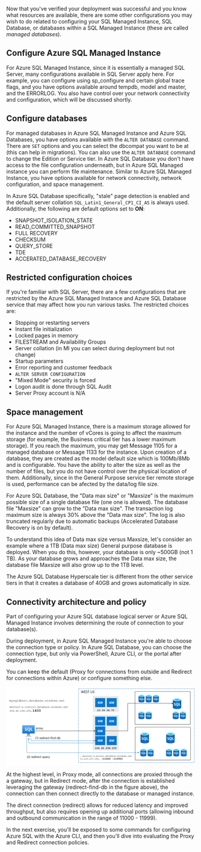 Now that you've verified your deployment was successful and you know what resources are available, there are some other configurations you may wish to do related to configuring your SQL Managed Instance, SQL Database, or databases within a SQL Managed Instance (these are called *managed databases*).

## Configure Azure SQL Managed Instance

For Azure SQL Managed Instance, since it is essentially a managed SQL Server, many configurations available in SQL Server apply here. For example, you can configure using sp_configure and certain global trace flags, and you have options available around tempdb, model and master, and the ERRORLOG. You also have control over your network connectivity and configuration, which will be discussed shortly.

## Configure databases

For managed databases in Azure SQL Managed Instance and Azure SQL Databases, you have options available with the `ALTER DATABASE` command. There are `SET` options and you can select the dbcompat you want to be at (this can help in migrations). You can also use the `ALTER DATABASE` command to change the Edition or Service tier. In Azure SQL Database you don't have access to the file configuration underneath, but in Azure SQL Managed instance you can perform file maintenance. Similar to Azure SQL Managed Instance, you have options available for network connectivity, network configuration, and space management.

In Azure SQL Database specifically, "stale" page detection is enabled and the default server collation `SQL_Latin1_General_CP1_CI_AS` is always used. Additionally, the following are default options set to **ON**:  

* SNAPSHOT_ISOLATION_STATE
* READ_COMMITTED_SNAPSHOT
* FULL RECOVERY
* CHECKSUM
* QUERY_STORE
* TDE
* ACCERATED_DATABASE_RECOVERY

## Restricted configuration choices

If you're familiar with SQL Server, there are a few configurations that are restricted by the Azure SQL Managed Instance and Azure SQL Database service that may affect how you run various tasks. The restricted choices are:  

* Stopping or restarting servers
* Instant file initialization
* Locked pages in memory
* FILESTREAM and Availability Groups
* Server collation (in MI you can select during deployment but not change)
* Startup parameters
* Error reporting and customer feedback
* `ALTER SERVER CONFIGURATION`
* "Mixed Mode" security is forced
* Logon audit is done through SQL Audit
* Server Proxy account is N/A

## Space management

For Azure SQL Managed Instance, there is a maximum storage allowed for the instance and the number of vCores is going to affect the maximum storage (for example, the Business critical tier has a lower maximum storage). If you reach the maximum, you may get Message 1105 for a managed database or Message 1133 for the instance. Upon creation of a database, they are created as the model default size which is 100Mb/8Mb and is configurable. You have the ability to alter the size as well as the number of files, but you do not have control over the physical location of them. Additionally, since in the General Purpose service tier remote storage is used, performance can be afected by the data/log file size.

For Azure SQL Database, the "Data max size" or "Maxsize" is the maximum possible size of a single database file (one one is allowed). The database file "Maxsize" can grow to the "Data max size". The transaction log maximum size is always 30% above the "Data max size". The log is also truncated regularly due to automatic backups (Accelerated Database Recovery is on by default).

To understand this idea of Data max size versus Maxsize, let's consider an example where a 1TB (Data max size) General purpose database is deployed. When you do this, however, your database is only ~500GB (not 1 TB). As your database grows and approaches the Data max size, the database file Maxsize will also grow up to the 1TB level.

The Azure SQL Database Hyperscale tier is different from the other service tiers in that it creates a database of 40GB and grows automatically in size.  

## Connectivity architecture and policy

Part of configuring your Azure SQL database logical server or Azure SQL Managed Instance involves determining the route of connection to your database(s).

During deployment, in Azure SQL Managed Instance you're able to choose the connection type or policy. In Azure SQL Database, you can choose the connection type, but only via PowerShell, Azure CLI, or the portal after deployment.

You can keep the default (Proxy for connections from outside and Redirect for connections within Azure) or configure something else.

![Connection policies in Azure SQL](../media/connectivity.png)

At the highest level, in Proxy mode, all connections are proxied through the a gateway, but in Redirect mode, after the connection is established leveraging the gateway (redirect-find-db in the figure above), the connection can then connect directly to the database or managed instance.

The direct connection (redirect) allows for reduced latency and improved throughput, but also requires opening up additional ports (allowing inbound and outbound communication in the range of 11000 - 11999).  

In the next exercise, you'll be exposed to some commands for configuring Azure SQL with the Azure CLI, and then you'll dive into evaluating the Proxy and Redirect connection policies.
